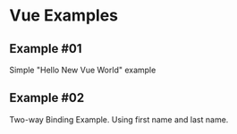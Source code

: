 <h1>Vue Examples</h1>
<h2>Example #01</h2>
<p>
Simple "Hello New Vue World" example
</p>

<h2>Example #02</h2>
<p>
Two-way Binding Example. Using first name and last name.
</p>